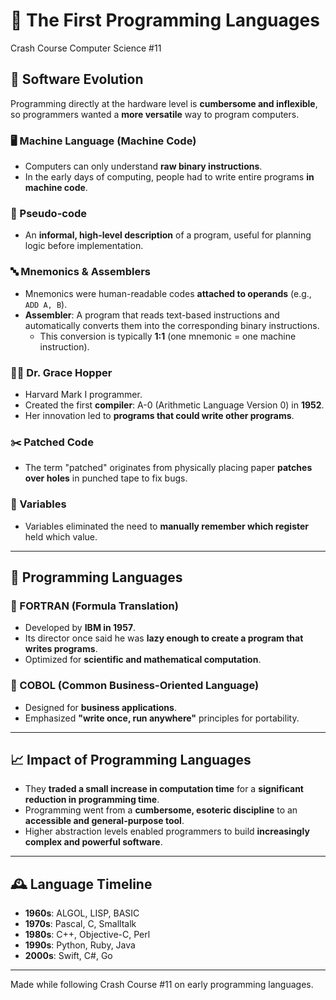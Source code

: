 # 🧠 The First Programming Languages

Crash Course Computer Science #11

## 💾 Software Evolution

Programming directly at the hardware level is **cumbersome and inflexible**, so programmers wanted a **more versatile** way to program computers.

### 🖥️ Machine Language (Machine Code)

- Computers can only understand **raw binary instructions**.
- In the early days of computing, people had to write entire programs **in machine code**.

### 🧾 Pseudo-code

- An **informal, high-level description** of a program, useful for planning logic before implementation.

### 🔤 Mnemonics & Assemblers

- Mnemonics were human-readable codes **attached to operands** (e.g., `ADD A, B`).
- **Assembler**: A program that reads text-based instructions and automatically converts them into the corresponding binary instructions.
  - This conversion is typically **1:1** (one mnemonic = one machine instruction).

### 👩‍🔧 Dr. Grace Hopper

- Harvard Mark I programmer.
- Created the first **compiler**: A-0 (Arithmetic Language Version 0) in **1952**.
- Her innovation led to **programs that could write other programs**.

### ✂️ Patched Code

- The term "patched" originates from physically placing paper **patches over holes** in punched tape to fix bugs.

### 🧮 Variables

- Variables eliminated the need to **manually remember which register** held which value.

---

## 🧪 Programming Languages

### 🧬 FORTRAN (Formula Translation)

- Developed by **IBM in 1957**.
- Its director once said he was **lazy enough to create a program that writes programs**.
- Optimized for **scientific and mathematical computation**.

### 🧾 COBOL (Common Business-Oriented Language)

- Designed for **business applications**.
- Emphasized **"write once, run anywhere"** principles for portability.

---

## 📈 Impact of Programming Languages

- They **traded a small increase in computation time** for a **significant reduction in programming time**.
- Programming went from a **cumbersome, esoteric discipline** to an **accessible and general-purpose tool**.
- Higher abstraction levels enabled programmers to build **increasingly complex and powerful software**.

---

## 🕰️ Language Timeline

- **1960s**: ALGOL, LISP, BASIC
- **1970s**: Pascal, C, Smalltalk
- **1980s**: C++, Objective-C, Perl
- **1990s**: Python, Ruby, Java
- **2000s**: Swift, C#, Go

---

Made while following Crash Course #11 on early programming languages.
